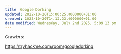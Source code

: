 ```yaml
---
title: Google Dorking
updated: 2022-10-20T15:00:25.0000000+01:00
created: 2022-10-20T14:13:33.0000000+01:00
date modified: Wednesday, July 2nd 2025, 5:09:13 pm
---
```


Crawlers:

<https://tryhackme.com/room/googledorking>
